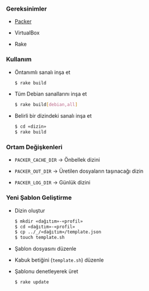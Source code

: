 ### Gereksinimler
 
-   [Packer](http://www.packer.io/downloads.html)

-   VirtualBox

-   Rake

### Kullanım

-   Öntanımlı sanalı inşa et

    ```sh
    $ rake build
    ```

-   Tüm Debian sanallarını inşa et

    ```sh
    $ rake build[debian,all]
    ```

-   Belirli bir dizindeki sanalı inşa et

    ```sh
    $ cd «dizin»
    $ rake build
    ```

### Ortam Değişkenleri

-   `PACKER_CACHE_DIR` → Önbellek dizini

-   `PACKER_OUT_DIR` → Üretilen dosyaların taşınacağı dizin

-   `PACKER_LOG_DIR` → Günlük dizini

### Yeni Şablon Geliştirme

-   Dizin oluştur

    ```sh
    $ mkdir «dağıtım»-«profil»
    $ cd «dağıtım»-«profil»
    $ cp ../_/«dağıtım»/template.json
    $ touch template.sh
    ```

-   Şablon dosyasını düzenle

-   Kabuk betiğini (`template.sh`) düzenle

-   Şablonu denetleyerek üret

    ```sh
    $ rake update
    ```

